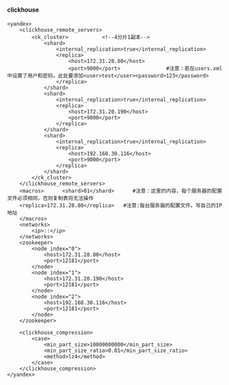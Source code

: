 #### clickhouse
    <yandex>
        <clickhouse_remote_servers>
            <ck_cluster>           <!--4分片1副本-->
                <shard>
                    <internal_replication>true</internal_replication>
                    <replica>
                        <host>172.31.28.80</host>
                        <port>9000</port>               #注意：若在users.xml中设置了用户和密码，此处要添加<user>test</user><password>123</password>
                    </replica>
                </shard>
                <shard>
                    <internal_replication>true</internal_replication>
                    <replica>
                        <host>172.31.20.190</host>
                        <port>9000</port>
                    </replica>
                </shard>
                <shard>
                    <internal_replication>true</internal_replication>
                    <replica>
                        <host>192.168.30.116</host>
                        <port>9000</port>
                    </replica>
                </shard>
            </ck_cluster>
        </clickhouse_remote_servers>
        <macros>      <shard>01</shard>      #注意：这里的内容，每个服务器的配置文件必须相同，否则复制表将无法操作
        <replica>172.31.28.80</replica>   #注意:每台服务器的配置文件。写自己的IP地址
        </macros>
        <networks>
            <ip>::</ip>
        </networks>
        <zookeeper>                                
            <node index="0">                  
                <host>172.31.28.80</host>
                <port>12181</port>                
            </node>
            <node index="1">
                <host>172.31.20.190</host>
                <port>12181</port>
            </node>
            <node index="2">
                <host>192.168.30.116</host>
                <port>12181</port>
            </node>
        </zookeeper>

        <clickhouse_compression>
            <case>
                <min_part_size>10000000000</min_part_size>
                <min_part_size_ratio>0.01</min_part_size_ratio>
                <method>lz4</method>
            </case>
        </clickhouse_compression>
    </yandex>